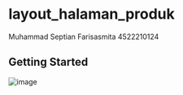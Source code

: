 # layout_halaman_produk
Muhammad Septian Farisasmita
4522210124

## Getting Started
![image](https://github.com/user-attachments/assets/db1aee4e-b03a-4de8-b9d9-fc44bcf94252)
